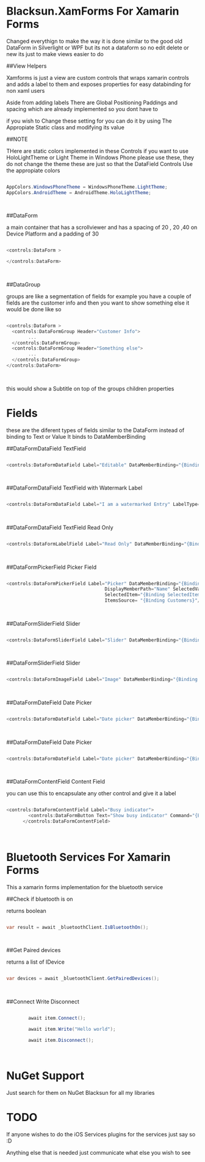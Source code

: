 Blacksun.XamForms For Xamarin Forms
=================

Changed everythign to make the way it is done similar to the good old DataForm in Silverlight or WPF but its not a dataform so no edit delete or new its just to make views easier to do

##View Helpers

Xamforms is just a view are custom controls that wraps xamarin controls and adds a label to them and exposes properties for easy databinding for non xaml users 

Aside from adding labels There are Global Positioning Paddings and spacing which are already implemented so you dont have to

if you wish to Change these setting for you can do it by using The Appropiate Static class and modifying its value



##NOTE

THere are static colors implemented in these Controls if you want to use HoloLightTheme or Light Theme in Windows Phone please use these, they do not change the theme these are just so that the DataField Controls Use the appropiate colors

```c#

AppColors.WindowsPhoneTheme = WindowsPhoneTheme.LightTheme;
AppColors.AndroidTheme = AndroidTheme.HoloLightTheme;
        
        
```

##DataForm

a main container that has a scrollviewer and has a spacing of 20 , 20 ,40 on Device Platform and a padding of 30


```c#

<controls:DataForm >

</controls:DataForm>
        
        
```

##DataGroup

groups are like a segmentation of fields for example you have a couple of fields are the customer info and then you want to show something else it would be done like so 

```c#

<controls:DataForm >
  <controls:DataFormGroup Header="Customer Info">
        ...
  </controls:DataFormGroup>
  <controls:DataFormGroup Header="Something else">
        ...
  </controls:DataFormGroup>
</controls:DataForm>
        
        
```

this would show a Subtitle on top of the groups children properties

Fields
=================

these are the diferent types of fields similar to the DataForm instead of binding to Text or Value It binds to DataMemberBinding

##DataFormDataField TextField

```c#

<controls:DataFormDataField Label="Editable" DataMemberBinding="{Binding Property,Mode=TwoWay}"/>
        
        
```

##DataFormDataField TextField with Watermark Label

```c#

<controls:DataFormDataField Label="I am a watermarked Entry" LabelType="Watermark" DataMemberBinding="{Binding WatermarkProperty,Mode=TwoWay}"/>
        
        
```

##DataFormDataField TextField Read Only

```c#

<controls:DataFormLabelField Label="Read Only" DataMemberBinding="{Binding Property}"/>
        
        
```

##DataFormPickerField Picker Field

```c#

<controls:DataFormPickerField Label="Picker" DataMemberBinding="{Binding CustomerID,Mode = TwoWay}" 
                                    DisplayMemberPath="Name" SelectedValueMemberPath ="ID" 
                                    SelectedItem="{Binding SelectedItem,Mode=TwoWay}"
                                    ItemsSource= "{Binding Customers}"/>
        
        
```

##DataFormSliderField Slider

```c#

<controls:DataFormSliderField Label="Slider" DataMemberBinding="{Binding SliderValue,Mode=TwoWay}" Minimum="0" Maximum="255"/>
        
        
```

##DataFormSliderField Slider

```c#

<controls:DataFormImageField Label="Image" DataMemberBinding="{Binding ImageSource}" />
        
        
```

##DataFormDateField Date Picker

```c#

<controls:DataFormDateField Label="Date picker" DataMemberBinding="{Binding CurrentDate,Mode=TwoWay}" />
        
        
```

##DataFormDateField Date Picker

```c#

<controls:DataFormDateField Label="Date picker" DataMemberBinding="{Binding CurrentDate,Mode=TwoWay}" />
        
        
```

##DataFormContentField Content Field

you can use this to encapsulate any other control and give it a label

```c#

<controls:DataFormContentField Label="Busy indicator">
        <controls:DataFormButton Text="Show busy indicator" Command="{Binding LoadingCommand}"/>
      </controls:DataFormContentField>
        
        
```

Bluetooth Services For Xamarin Forms
=================

This a xamarin forms implementation for the bluetooth service

##Check if bluetooth is on

returns boolean

```c#

var result = await _bluetoothClient.IsBluetoothOn();
        
        
```

##Get Paired devices

returns a list of IDevice

```c#

var devices = await _bluetoothClient.GetPairedDevices();
        
        
```

##Connect Write Disconnect


```c#

        await item.Connect();

        await item.Write("Hello world");

        await item.Disconnect();
        
        
```

NuGet Support
=================

Just search for them on NuGet Blacksun for all my libraries

TODO
=================

If anyone wishes to do the iOS Services plugins for the services just say so :D

Anything else that is needed just communicate what else you wish to see
